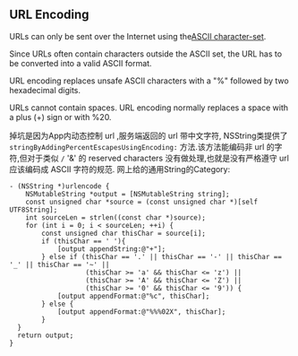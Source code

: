 
## URL Encoding
URLs can only be sent over the Internet using the[ASCII character-set](http://www.w3schools.com/charsets/ref_html_ascii.asp).

Since URLs often contain characters outside the ASCII set, the URL has to be converted into a valid ASCII format.

URL encoding replaces unsafe ASCII characters with a "%" followed by two hexadecimal digits.

URLs cannot contain spaces. URL encoding normally replaces a space with a plus (+) sign or with %20.


掉坑是因为App内动态控制 url ,服务端返回的 url 带中文字符, NSString类提供了 `stringByAddingPercentEscapesUsingEncoding:` 方法.该方法能编码非 url 的字符,但对于类似 `/` '&' 的 reserved characters 没有做处理,也就是没有严格遵守 url 应该编码成 ASCII 字符的规范.
网上给的通用String的Category:

    - (NSString *)urlencode {
        NSMutableString *output = [NSMutableString string];
        const unsigned char *source = (const unsigned char *)[self UTF8String];
        int sourceLen = strlen((const char *)source);
        for (int i = 0; i < sourceLen; ++i) {
            const unsigned char thisChar = source[i];
            if (thisChar == ' '){
                [output appendString:@"+"];
            } else if (thisChar == '.' || thisChar == '-' || thisChar == '_' || thisChar == '~' ||
                       (thisChar >= 'a' && thisChar <= 'z') ||
                       (thisChar >= 'A' && thisChar <= 'Z') ||
                       (thisChar >= '0' && thisChar <= '9')) {
                [output appendFormat:@"%c", thisChar];
            } else {
                [output appendFormat:@"%%%02X", thisChar];
            }
      }
      return output;
    }
